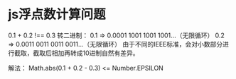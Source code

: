 # js浮点数计算问题
0.1 + 0.2 !== 0.3
转二进制：
0.1 => 0.0001 1001 1001 1001…（无限循环）
0.2 => 0.0011 0011 0011 0011…（无限循环）
由于不同的IEEE标准，会对小数部分进行截取，截取后相加再转成10进制自然有差异。

解法： Math.abs(0.1 + 0.2 - 0.3) <= Number.EPSILON
